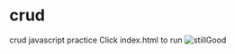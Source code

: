 # crud
crud javascript practice
Click index.html to run
![stillGood](https://user-images.githubusercontent.com/6241984/200734738-d57869e3-5ef8-4746-8a5a-8e03a01f157d.JPG)

